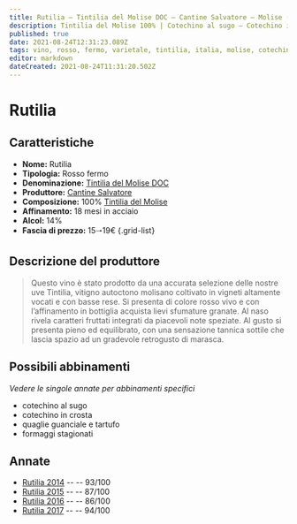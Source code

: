 ```yaml
---
title: Rutilia – Tintilia del Molise DOC – Cantine Salvatore – Molise (IT) – 15🠒19€ – 4★ - 5★
description: Tintilia del Molise 100% | Cotechino al sugo – Cotechino in crosta – Quaglie guanciale e tartufo – Formaggi stagionati
published: true
date: 2021-08-24T12:31:23.089Z
tags: vino, rosso, fermo, varietale, tintilia, italia, molise, cotechino al sugo, cotechino in crosta, quaglie guanciale e tartufo, formaggi stagionati, 15🠒19€, 5 stelle
editor: markdown
dateCreated: 2021-08-24T11:31:20.502Z
---
```


# Rutilia

## Caratteristiche
- **Nome:** Rutilia
- **Tipologia:** Rosso fermo
- **Denominazione:** [Tintilia del Molise DOC](/denominazioni/Italia/Molise/DOC/Tintilia-del-Molise) 
- **Produttore:** [Cantine Salvatore](/produttori/Italia/Molise/Cantine-Salvatore) 
- **Composizione:** 100% [Tintilia del Molise](/vitigni/Italia/bacca-nera/tintilia-del-molise)
- **Affinamento:** 18 mesi in acciaio
- **Alcol:** 14%
- **Fascia di prezzo:** 15🠒19€
{.grid-list}

## Descrizione del produttore

> Questo vino è stato prodotto da una accurata selezione delle nostre uve Tintilia, vitigno autoctono molisano coltivato in vigneti altamente vocati e con basse rese. Si presenta di colore rosso vivo e con l’affinamento in bottiglia acquista lievi sfumature granate. Al naso rivela caratteri fruttati integrati da piacevoli note speziate. Al gusto si presenta pieno ed equilibrato, con una sensazione tannica sottile che lascia spazio ad un gradevole retrogusto di marasca.

## Possibili abbinamenti
*Vedere le singole annate per abbinamenti specifici*

- cotechino al sugo
- cotechino in crosta
- quaglie guanciale e tartufo
- formaggi stagionati

## Annate
- [Rutilia 2014](/vini/Italia/Molise/Cantine-Salvatore/Rutilia/2014) -- <span class="star-4"></span> -- 93/100
- [Rutilia 2015](/vini/Italia/Molise/Cantine-Salvatore/Rutilia/2015) -- <span class="star-3"></span> -- 87/100
- [Rutilia 2016](/vini/Italia/Molise/Cantine-Salvatore/Rutilia/2016) -- <span class="star-3"></span> -- 86/100
- [Rutilia 2017](/vini/Italia/Molise/Cantine-Salvatore/Rutilia/2017) -- <span class="star-5"></span> -- 94/100



